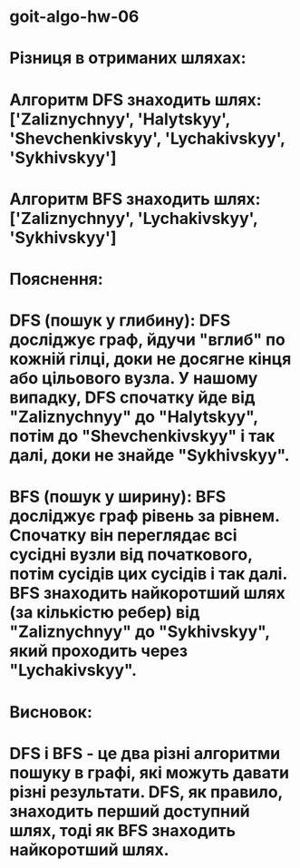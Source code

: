 # goit-algo-hw-06

# Різниця в отриманих шляхах:

# Алгоритм DFS знаходить шлях: ['Zaliznychnyy', 'Halytskyy', 'Shevchenkivskyy', 'Lychakivskyy', 'Sykhivskyy']

# Алгоритм BFS знаходить шлях: ['Zaliznychnyy', 'Lychakivskyy', 'Sykhivskyy']

# Пояснення:

# DFS (пошук у глибину):  DFS досліджує граф, йдучи "вглиб" по кожній гілці, доки не досягне кінця або цільового вузла. У нашому випадку, DFS спочатку йде від "Zaliznychnyy" до "Halytskyy", потім до "Shevchenkivskyy" і так далі, доки не знайде "Sykhivskyy".

# BFS (пошук у ширину): BFS досліджує граф рівень за рівнем. Спочатку він переглядає всі сусідні вузли від початкового, потім сусідів цих сусідів і так далі.  BFS знаходить найкоротший шлях (за кількістю ребер) від "Zaliznychnyy" до "Sykhivskyy", який проходить через "Lychakivskyy".

# Висновок:

# DFS і BFS - це два різні алгоритми пошуку в графі, які можуть давати різні результати. DFS, як правило, знаходить перший доступний шлях, тоді як BFS знаходить найкоротший шлях.
